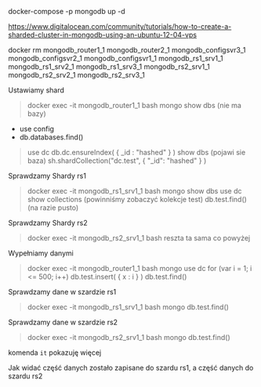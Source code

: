 docker-compose -p mongodb up -d
 

https://www.digitalocean.com/community/tutorials/how-to-create-a-sharded-cluster-in-mongodb-using-an-ubuntu-12-04-vps

docker rm mongodb_router1_1 mongodb_router2_1 mongodb_configsvr3_1 mongodb_configsvr2_1 mongodb_configsvr1_1 mongodb_rs1_srv1_1 mongodb_rs1_srv2_1 mongodb_rs1_srv3_1 mongodb_rs2_srv1_1 mongodb_rs2_srv2_1 mongodb_rs2_srv3_1


Ustawiamy shard
> docker exec -it mongodb_router1_1 bash
> mongo
> show dbs (nie ma bazy)
  - use config
  - db.databases.find()

> use dc
> db.dc.ensureIndex( { _id : "hashed" } )
> show dbs (pojawi sie baza)
> sh.shardCollection("dc.test", { "_id": "hashed" } )

Sprawdzamy Shardy rs1
> docker exec -it mongodb_rs1_srv1_1 bash
> mongo
> show dbs
> use dc
> show collections (powinniśmy zobaczyć kolekcje test)
> db.test.find() (na razie pusto)

Sprawdzamy Shardy rs2
> docker exec -it mongodb_rs2_srv1_1 bash
reszta ta sama co powyżej

Wypełniamy danymi
> docker exec -it mongodb_router1_1 bash
> mongo
> use dc
> for (var i = 1; i <= 500; i++) db.test.insert( { x : i } )
> db.test.find()

Sprawdzamy dane w szardzie rs1
> docker exec -it mongodb_rs1_srv1_1 bash
> mongo
> db.test.find()

Sprawdzamy dane w szardzie rs2
> docker exec -it mongodb_rs2_srv1_1 bash
> mongo
> db.test.find()

komenda `it` pokazuję więcej

Jak widać część danych zostało zapisane do szardu rs1, a część danych do szardu rs2
